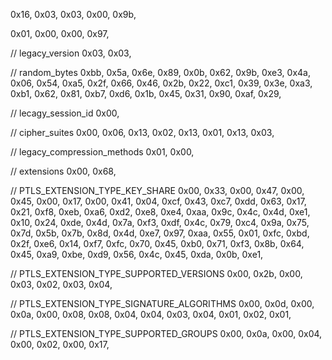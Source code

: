 0x16, 0x03, 0x03, 0x00, 0x9b,

0x01, 0x00, 0x00, 0x97,

// legacy_version
0x03, 0x03,

// random_bytes
0xbb, 0x5a, 0x6e, 0x89, 0x0b, 0x62, 0x9b, 0xe3, 0x4a, 0x06,
0x54, 0xa5, 0x2f, 0x66, 0x46, 0x2b, 0x22, 0xc1, 0x39, 0x3e,
0xa3, 0xb1, 0x62, 0x81, 0xb7, 0xd6, 0x1b, 0x45, 0x31, 0x90,
0xaf, 0x29,

// lecagy_session_id
0x00,

// cipher_suites
0x00, 0x06,
0x13, 0x02,
0x13, 0x01,
0x13, 0x03,

// legacy_compression_methods
0x01,
0x00,

// extensions
0x00, 0x68,

// PTLS_EXTENSION_TYPE_KEY_SHARE
0x00, 0x33,
0x00, 0x47,
0x00, 0x45,
0x00, 0x17,
0x00, 0x41,
0x04,
0xcf, 0x43, 0xc7, 0xdd, 0x63, 0x17, 0x21, 0xf8, 0xeb, 0xa6,
0xd2, 0xe8, 0xe4, 0xaa, 0x9c, 0x4c, 0x4d, 0xe1, 0x10, 0x24,
0xde, 0x4d, 0x7a, 0xf3, 0xdf, 0x4c, 0x79, 0xc4, 0x9a, 0x75,
0x7d, 0x5b, 0x7b, 0x8d, 0x4d, 0xe7, 0x97, 0xaa, 0x55, 0x01,
0xfc, 0xbd, 0x2f, 0xe6, 0x14, 0xf7, 0xfc, 0x70, 0x45, 0xb0,
0x71, 0xf3, 0x8b, 0x64, 0x45, 0xa9, 0xbe, 0xd9, 0x56, 0x4c,
0x45, 0xda, 0x0b, 0xe1,

// PTLS_EXTENSION_TYPE_SUPPORTED_VERSIONS
0x00, 0x2b,
0x00, 0x03,
0x02,
0x03, 0x04,

// PTLS_EXTENSION_TYPE_SIGNATURE_ALGORITHMS
0x00, 0x0d,
0x00, 0x0a,
0x00, 0x08,
0x08, 0x04,
0x04, 0x03,
0x04, 0x01,
0x02, 0x01,

// PTLS_EXTENSION_TYPE_SUPPORTED_GROUPS
0x00, 0x0a,
0x00, 0x04,
0x00, 0x02,
0x00, 0x17,